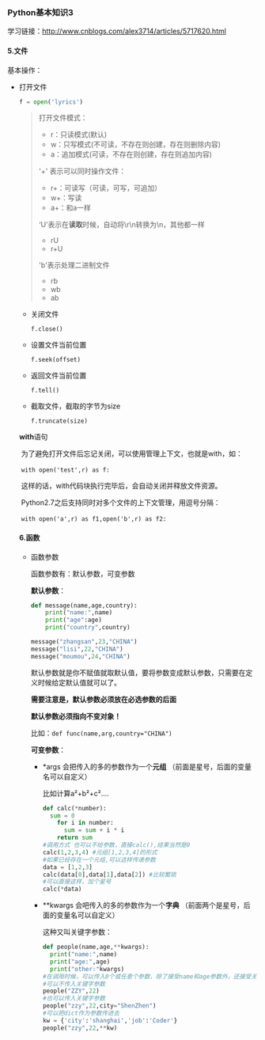 ### Python基本知识3

学习链接：http://www.cnblogs.com/alex3714/articles/5717620.html

#### 5.文件

基本操作：

- 打开文件

  ```python
  f = open('lyrics')

  ```

  >打开文件模式：
  >
  >- r：只读模式(默认)
  >- w：只写模式(不可读，不存在则创建，存在则删除内容)
  >- a：追加模式(可读，不存在则创建，存在则追加内容)
  >
  >'+' 表示可以同时操作文件：
  >
  >- r+：可读写（可读，可写，可追加）
  >- w+：写读
  >- a+：和a一样
  >
  >‘U'表示在**读取**时候，自动将\r\n转换为\n，其他都一样
  >
  >- rU
  >- r+U
  >
  >'b'表示处理二进制文件
  >
  >- rb
  >- wb
  >- ab

  - 关闭文件

    `f.close()` 

  - 设置文件当前位置

    `f.seek(offset)`

  - 返回文件当前位置

    `f.tell()`

  - 截取文件，截取的字节为size

    `f.truncate(size)`

  **with**语句

  ​	为了避免打开文件后忘记关闭，可以使用管理上下文，也就是with，如：

  ​	`with open('test',r) as f: `

  ​	这样的话，with代码块执行完毕后，会自动关闭并释放文件资源。

  ​	Python2.7之后支持同时对多个文件的上下文管理，用逗号分隔：

  ​	`with open('a',r) as f1,open('b',r) as f2:`

  #### 6.函数

  - 函数参数

    函数参数有：默认参数，可变参数

    **默认参数**： 

    ```python
    def message(name,age,country):
        print("name:",name)
        print("age":age)
        print("country",country)

    message("zhangsan",23,"CHINA")
    message("lisi",22,"CHINA")
    message("moumou",24,"CHINA")
    ```

    默认参数就是你不赋值就取默认值，要将参数变成默认参数，只需要在定义时候给定默认值就可以了。

    **需要注意是，默认参数必须放在必选参数的后面** 

    **默认参数必须指向不变对象！** 

    比如：`def func(name,arg,country="CHINA")`

    **可变参数**：

    - \*args  会把传入的多的参数作为一个**元组** （前面是星号，后面的变量名可以自定义）

      比如计算a²+b²+c²....

      ```python
      def calc(*number):
      	sum = 0
          for i in number:
            sum = sum + i * i
          return sum
      #调用方式 也可以不给参数，直接calc(),结果当然是0
      calc(1,2,3,4) #元组[1,2,3,4]的形式
      #如果已经存在一个元组,可以这样传递参数
      data = [1,2,3]
      calc(data[0],data[1],data[2])	#比较繁琐
      #可以直接这样，加个星号
      calc(*data)
      ```

    - \**kwargs 会吧传入的多的参数作为一个**字典** （前面两个是星号，后面的变量名可以自定义）

      这种又叫关键字参数：

      ```python
      def people(name,age,**kwargs):
      	print("name:",name)
      	print("age:",age)
      	print("other:"kwargs)
      #在调用时候，可以传入0个或任意个参数，除了接受name和age参数外，还接受关键字参数kwargs
      #可以不传入关键字参数
      people("ZZY",22)
      #也可以传入关键字参数
      people("zzy",22,city="ShenZhen")
      #可以把dict作为参数传进去
      kw = {'city':'shanghai','job':'Coder'}
      people("zzy",22,**kw)
      ```

      ​

    ​

    ​

  ​

  ​

  ​